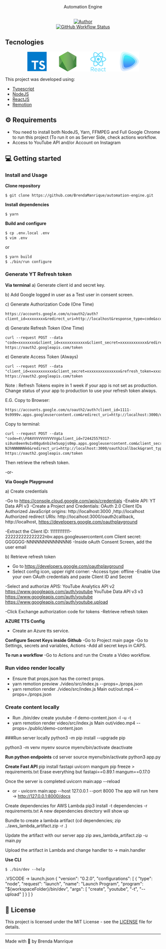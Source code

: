 <div align="center">
  <div>Automation Engine</div>
</div>

<br/>

<p align="center">
    <a href="https://github.com/BrendaManrique">
        <img alt="Author" src="https://img.shields.io/badge/Author-BrendaManrique-blue?style=for-the-badge&logo=appveyor">
    </a> 
    <br/>
    <a href="https://www.npmjs.com/package/automation-engine">
        <img alt="GitHub Workflow Status" src="https://img.shields.io/npm/v/automation-engine/latest?label=CLI&style=for-the-badge">
    </a>
</p>

## Tecnologies

<div align="center">
  <img src="assets/TechLogos.png" style="height='128px'">
</div>

This project was developed using:

-   [Typescript](https://www.typescriptlang.org/)
-   [NodeJS](https://nodejs.dev/)
-   [ReactJS](https://reactjs.org/)
-   [Remotion](https://www.remotion.dev/)

## ⚙️ Requirements

-   You need to install both NodeJS, Yarn, FFMPEG and Full Google Chrome to run this project (To run it on as Server Side, check actions workflow.
-   Access to YouTube API and/or Account on Instagram

## 💻 Getting started

### Install and Usage

**Clone repository**

```sh-session
$ git clone https://github.com/BrendaManrique/automation-engine.git
```

**Install dependencies**

```sh-session
$ yarn
```

**Build and configure**

```sh-session
$ cp .env.local .env
$ vim .env
```

or

```sh-session
$ yarn build
$ ./bin/run configure
```

### Generate YT Refresh token

**Via terminal**
a) Generate client id and secret key.

b) Add Google logged in user as a Test user in consent screen.

c) Generate Authorization Code (One Time)
```
https://accounts.google.com/o/oauth2/auth?client_id=xxxxxxxx&redirect_uri=http://localhost&response_type=code&scope=https://www.googleapis.com/auth/drive&access_type=offline
```

d) Generate Refresh Token (One Time)
```
curl --request POST --data "code=xxxxxxxx&client_id=xxxxxxxxxxxx&client_secret=xxxxxxxxxxxx&redirect_uri=http://localhost&grant_type=authorization_code" https://oauth2.googleapis.com/token
```

e) Generate Access Token (Always)
```
curl --request POST --data "client_id=xxxxxxxxxxx&client_secret=xxxxxxxxxxxxxxx&refresh_token=xxxxxxxxxxxxx&grant_type=refresh_token" https://oauth2.googleapis.com/token
```

Note : Refresh Tokens expire in 1 week if your app is not set as production. Change status of your app to production to use your refresh token always.

E.G.
Copy to Browser:
```
https://accounts.google.com/o/oauth2/auth?client_id=1111-9s9999v.apps.googleusercontent.com&redirect_uri=http://localhost:3000/oauth2callback&response_type=code&scope=https://www.googleapis.com/auth/youtube.upload&access_type=offline
```

Copy to terminal:
```
curl --request POST --data "code=4\\F0AVVVVVVVVVVVg&client_id=724425579317-si0un8een9u1v08gu6nbihe5uopjs0mp.apps.googleusercontent.com&client_secret=GOGGG-NJhNNNNNNk6&redirect_uri=http://localhost:3000/oauth2callback&grant_type=authorization_code" https://oauth2.googleapis.com/token
```

Then retrieve the refresh token.

-or-

**Via Google Playground**

a) Create credentials

-Go to https://console.cloud.google.com/apis/credentials
-Enable API: YT Data API v3
-Create a Project and Credentials:
OAuth 2.0 Client IDs
Authorized JavaScript origins: http://localhost:3000 ,http://localhost
Authorized redirect URIs: http://localhost:3000/oauth2callback, http://localhost, https://developers.google.com/oauthplayground

-Extract the Client ID: 11111111111-222222222222222nbv.apps.googleusercontent.com
Client secret: GGGGGG-NNNNNNNNNNNNN6
-Inside oAuth Consent Screen, add the user email

b) Retrieve refresh token

- Go to https://developers.google.com/oauthplayground
- Select config icon, upper right corner:
-Access type: offline
-Enable Use your own OAuth credentials and paste Client ID and Secret

-Select and authorize APIS:
YouTube Analytics API v2
https://www.googleapis.com/auth/youtube
YouTube Data API v3 v3
https://www.googleapis.com/auth/youtube
https://www.googleapis.com/auth/youtube.upload


-Click Exchange authorization code for tokens
-Retrieve refresh token

**AZURE TTS Config**
- Create an Azure tts service.

**Configure Secret Keys inside Github**
-Go to Project main page
-Go to Settings, secrets and variables, Actions
-Add all secret keys in CAPS. 


**To run a workflow**
-Go to Actions and run the Create a Video workflow.

### Run video render locally
- Ensure that props.json has the correct props. 
- yarn remotion preview ./video/src/index.js --props=./props.json   
- yarn remotion render ./video/src/index.js Main out/out.mp4 --props=./props.json

### Create content locally
- Run ./bin/dev create youtube -f demo-content.json -l -u -t
- yarn remotion render video/src/index.js Main out/video.mp4 --props=./public/demo-content.json

###Run server locally
python3 -m pip install --upgrade pip

python3 -m venv myenv
source myenv/bin/activate
deactivate

**Run python endpoints**
cd server
source myenv/bin/activate
python3 app.py 

**Create Fast API**
pip install fastapi uvicorn mangum
pip freeze > requirements.txt
Erase everything but 
fastapi==0.89.1
mangum==0.17.0

Once the server is completed
uvicorn main:app --reload 
- or -
uvicorn main:app --host 127.0.0.1 --port 8000
The app will run here ->  http://127.0.0.1:8000/docs

Create dependencies for AWS Lambda
pip3 install -t dependencies -r requirements.txt
A new dependencies directory will show up

Bundle to create a lambda artifact
(cd dependencies; zip ../aws_lambda_artifact.zip -r .)

Update the artifact with our server app
zip aws_lambda_artifact.zip -u main.py

Upload the artifact in Lambda
and change handler to -> main.handler

**Use CLI**

```sh-session
$ ./bin/dev --help
```

.VSCODE -> launch.json
{
    "version": "0.2.0",
    "configurations": [
        {
        "type": "node",
        "request": "launch",
        "name": "Launch Program",
        "program": "${workspaceFolder}/bin/dev",
        "args": [
            "create",
            "youtube",
            "-t",
            "--upload"
        ]
        }
    ]
}


## 📝 License

This project is licensed under the MIT License - see the [LICENSE](LICENSE) file for details.

---

Made with 💜 by Brenda Manrique
